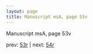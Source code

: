 ```yaml
---
layout: page
title: Manuscript msA, page 53v
---
```


Manuscript msA, page 53v

prev:  [53r](../53r) | next:  [54r](../54r)